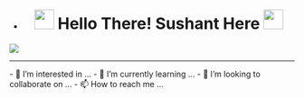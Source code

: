 - <h1 align="center"><img src="https://emojibook.org/wp-content/uploads/2022/03/1-14-78.png" width="35px" height="35px"></img> Hello There! Sushant Here  <img src="https://cdn3.emoji.gg/emojis/6186-developer-bot.gif" width="35px" height="35px"></img></h1>
<img src = "https://www.internetcreation.net/wp-content/uploads/2015/04/banner-web-development-1500x491.png"></img>
<hr>
- 👀 I’m interested in ...
- 🌱 I’m currently learning ...
- 💞️ I’m looking to collaborate on ...
- 📫 How to reach me ...

<!---
Sara2706/Sara2706 is a ✨ special ✨ repository because its `README.md` (this file) appears on your GitHub profile.
You can click the Preview link to take a look at your changes.
--->
